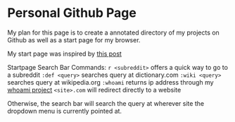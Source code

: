 # Personal Github Page

My plan for this page is to create a annotated directory of my projects on Github as well as a start page for my browser.

My start page was inspired by [this post](https://www.reddit.com/r/unixporn/comments/55c3ax/i3_i_just_started_learning_html_and_css_and_made/)

Startpage Search Bar Commands:
`r <subreddit>` offers a quick way to go to a subreddit
`:def <query>` searches query at dictionary.com
`:wiki <query>` searches query at wikipedia.org
`:whoami` returns ip address through my [whoami project](https://github.com/stancheta/fcc-whoami)
`<site>.com` will redirect directly to a website

Otherwise, the search bar will search the query at wherever site the dropdown menu is currently pointed at.
